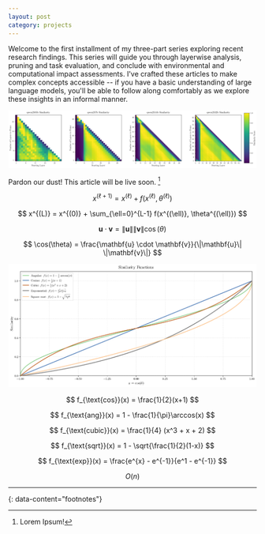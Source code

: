 ```yaml
---
layout: post
category: projects
---
```


Welcome to the first installment of my three-part series exploring recent research findings. This series will guide you through layerwise analysis, pruning and task evaluation, and conclude with environmental and computational impact assessments. I've crafted these articles to make complex concepts accessible -- if you have a basic understanding of large language models, you'll be able to follow along comfortably as we explore these insights in an informal manner.


![Qwen Heatmaps](images/thesis_qwen_combined_heatmaps.png)

Pardon our dust! This article will be live soon. [^1]

$$ x^{(\ell+1)} = x^{(\ell)} + f(x^{(\ell)}, \theta^{(\ell)}) $$ 

$$ x^{(L)} = x^{(0)} + \sum_{\ell=0}^{L-1} f(x^{(\ell)}, \theta^{(\ell)}) $$

$$ \mathbf{u} \cdot \mathbf{v} = \|\mathbf{u}\| \|\mathbf{v}\| \cos(\theta) $$

$$ \cos(\theta) = \frac{\mathbf{u} \cdot \mathbf{v}}{\|\mathbf{u}\| \|\mathbf{v}\|} $$

![Comparison equations](images/thesis_criteria_plot_direct.png)

$$ f_{\text{cos}}(x) = \frac{1}{2}(x+1) $$

$$ f_{\text{ang}}(x) = 1 - \frac{1}{\pi}\arccos(x) $$

$$ f_{\text{cubic}}(x) = \frac{1}{4} (x^3 + x + 2) $$

$$ f_{\text{sqrt}}(x) = 1 - \sqrt{\frac{1}{2}(1-x)} $$

$$ f_{\text{exp}}(x) = \frac{e^{x} - e^{-1}}{e^1 - e^{-1}} $$

$$ O(n) $$ 

---
{: data-content="footnotes"}
[^1]: Lorem Ipsum!

